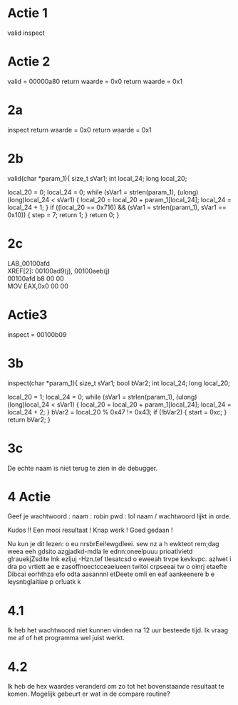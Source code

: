 # Actie 1
valid
inspect

# Actie 2
valid = 00000a80
return waarde = 0x0
return waarde = 0x1

# 2a 
inspect
return waarde = 0x0
return waarde = 0x1

# 2b
valid(char *param_1){
  size_t sVar1;
  int local_24;
  long local_20;
  
  local_20 = 0;
  local_24 = 0;
  while (sVar1 = strlen(param_1), (ulong)(long)local_24 < sVar1) {
    local_20 = local_20 + param_1[local_24];
    local_24 = local_24 + 1;
  }
  if ((local_20 == 0x716) && (sVar1 = strlen(param_1), sVar1 == 0x10)) {
    step = 7;
    return 1;
  }
  return 0;
}

# 2c
LAB_00100afd                                    
XREF[2]:     00100ad9(j), 00100aeb(j)  
00100afd b8 00 00        
MOV        EAX,0x0
00 00

# Actie3
inspect = 00100b09

# 3b
inspect(char *param_1){
  size_t sVar1;
  bool bVar2;
  int local_24;
  long local_20;
  
  local_20 = 1;
  local_24 = 0;
  while (sVar1 = strlen(param_1), (ulong)(long)local_24 < sVar1) {
    local_20 = local_20 + param_1[local_24];
    local_24 = local_24 + 2;
  }
  bVar2 = local_20 % 0x47 != 0x43;
  if (!bVar2) {
    start = 0xc;
  }
  return bVar2;
}

# 3c
De echte naam is niet terug te zien in de debugger.

# 4 Actie
Geef je wachtwoord : 
naam : robin
pwd : lol
  naam / wachtwoord lijkt in orde.

 Kudos !!
Een mooi resultaat ! Knap werk ! Goed gedaan ! 

Nu kun je dit lezen:
o eu nrsbrEei!ewgdleei.  sew nz a h ewkteot rem;dag weea eeh gdsito azgjadkd-mdla  le ednn:oneelpuuu prioatlvietd g!rauekjZsdite lnk
ezljuj  -Hzn.tef tIesatcsd o eweeah trvpe kevkvpc.  azlwet i dra po  vrtiett ae  e zasoffnoectcceaelueen twitoi crpseeai tw o oinrj
 etaefte Dibcai eorhthza efo odta  aasannnl etDeete omli en eaf aankeenere   b e leysnbglaitiae  p or!uatk k

# 4.1
Ik heb het wachtwoord niet kunnen vinden na 12 uur besteede tijd.
Ik vraag me af of het programma wel juist werkt.

# 4.2
Ik heb de hex waardes veranderd om zo tot het bovenstaande resultaat te komen.
Mogelijk gebeurt er wat in de compare routine?